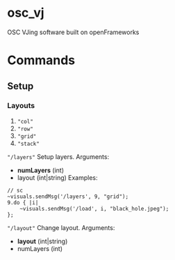 # osc_vj
OSC VJing software built on openFrameworks

# Commands

## Setup

### Layouts
1. `"col"`
2. `"row"`
3. `"grid"`
4. `"stack"`

`"/layers"`
Setup layers.
Arguments:
- **numLayers** (int)
- layout (int|string)
Examples:
```
// sc
~visuals.sendMsg('/layers', 9, "grid");
9.do { |i|
	~visuals.sendMsg('/load', i, "black_hole.jpeg");
};
```

`"/layout"`
Change layout.
Arguments:
- **layout** (int|string)
- numLayers (int)
